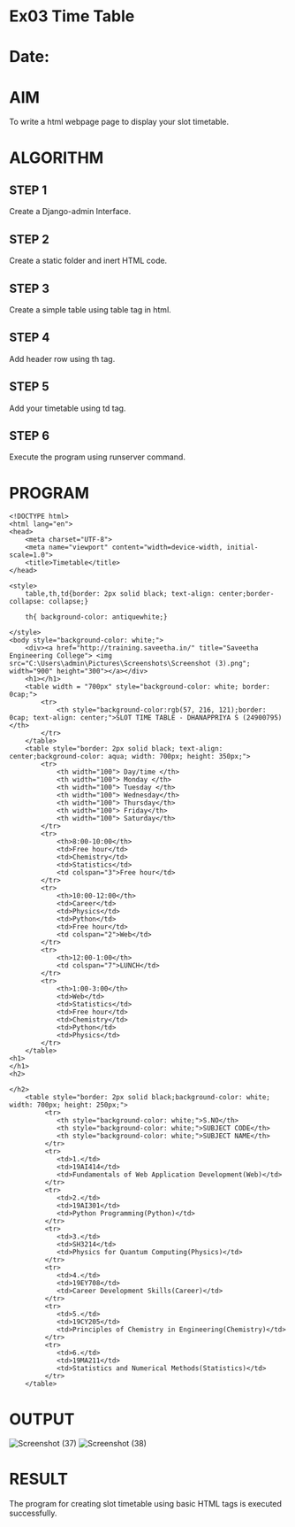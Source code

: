 # Ex03 Time Table
# Date:
# AIM
To write a html webpage page to display your slot timetable.

# ALGORITHM
## STEP 1
Create a Django-admin Interface.

## STEP 2
Create a static folder and inert HTML code.

## STEP 3
Create a simple table using table tag in html.

## STEP 4
Add header row using th tag.

## STEP 5
Add your timetable using td tag.

## STEP 6
Execute the program using runserver command.

# PROGRAM
```
<!DOCTYPE html>
<html lang="en">
<head>
    <meta charset="UTF-8">
    <meta name="viewport" content="width=device-width, initial-scale=1.0">
    <title>Timetable</title>
</head>
 
<style>
    table,th,td{border: 2px solid black; text-align: center;border-collapse: collapse;}
    
    th{ background-color: antiquewhite;}
    
</style>    
<body style="background-color: white;">
    <div><a href="http://training.saveetha.in/" title="Saveetha Engineering College"> <img src="C:\Users\admin\Pictures\Screenshots\Screenshot (3).png"; width="900" height="300"></a></div>
    <h1></h1>
    <table width = "700px" style="background-color: white; border: 0cap;">
        <tr>
            <th style="background-color:rgb(57, 216, 121);border: 0cap; text-align: center;">SLOT TIME TABLE - DHANAPPRIYA S (24900795)</th>
        </tr>  
    </table> 
    <table style="border: 2px solid black; text-align: center;background-color: aqua; width: 700px; height: 350px;">
        <tr>
            <th width="100"> Day/time </th>
            <th width="100"> Monday </th>
            <th width="100"> Tuesday </th>
            <th width="100"> Wednesday</th>
            <th width="100"> Thursday</th>
            <th width="100"> Friday</th>
            <th width="100"> Saturday</th>
        </tr>
        <tr>
            <th>8:00-10:00</th>
            <td>Free hour</td>
            <td>Chemistry</td>
            <td>Statistics</td>
            <td colspan="3">Free hour</td>
        </tr>
        <tr>
            <th>10:00-12:00</th>
            <td>Career</td>
            <td>Physics</td>
            <td>Python</td>
            <td>Free hour</td>
            <td colspan="2">Web</td>
        </tr>
        <tr>
            <th>12:00-1:00</th>
            <td colspan="7">LUNCH</td>
        </tr>
        <tr>
            <th>1:00-3:00</th>
            <td>Web</td>
            <td>Statistics</td>
            <td>Free hour</td>
            <td>Chemistry</td>
            <td>Python</td>
            <td>Physics</td>
        </tr>
    </table>
<h1>
</h1>
<h2>
    
</h2>
    <table style="border: 2px solid black;background-color: white; width: 700px; height: 250px;">
         <tr>
            <th style="background-color: white;">S.NO</th>
            <th style="background-color: white;">SUBJECT CODE</th>
            <th style="background-color: white;">SUBJECT NAME</th>
         </tr>
         <tr> 
            <td>1.</td>
            <td>19AI414</td>
            <td>Fundamentals of Web Application Development(Web)</td>
         </tr>
         <tr>
            <td>2.</td>
            <td>19AI301</td>
            <td>Python Programming(Python)</td>
         </tr>
         <tr>
            <td>3.</td>
            <td>SH3214</td>
            <td>Physics for Quantum Computing(Physics)</td>
         </tr>
         <tr>
            <td>4.</td>
            <td>19EY708</td>
            <td>Career Development Skills(Career)</td>
         </tr>
         <tr>
            <td>5.</td>
            <td>19CY205</td>
            <td>Principles of Chemistry in Engineering(Chemistry)</td>
         </tr>
         <tr>
            <td>6.</td>
            <td>19MA211</td>
            <td>Statistics and Numerical Methods(Statistics)</td>
         </tr>
    </table>
```
# OUTPUT
![Screenshot (37)](https://github.com/user-attachments/assets/9e5f34cd-7d03-4c51-a45f-acce65ac7671)
![Screenshot (38)](https://github.com/user-attachments/assets/79f3c54b-b671-4a1f-aa19-45f2aa4dd3d4)

# RESULT
The program for creating slot timetable using basic HTML tags is executed successfully.
